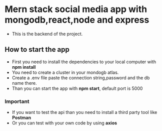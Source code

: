 # Mern stack social media app with mongodb,react,node and express
- This is the backend of the project.
## How to start the app
- First you need to install the dependencies to your local computer with **npm install**
- You need to create a cluster in your mondogb atlas.
- Create a .env file paste the connection string,password and the db name there.
- Than you can start the app with **npm start**, default port is 5000

### Important
- If you want to test the api than you need to install a third party tool like **Postman**
- Or you can test with your own code by using **axios**
